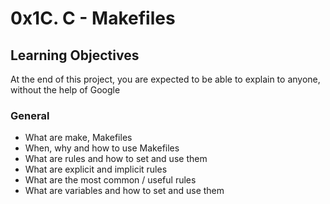 # 0x1C. C - Makefiles
## Learning Objectives
At the end of this project, you are expected to be able to explain to anyone, without the help of Google
### General
* What are make, Makefiles
* When, why and how to use Makefiles
* What are rules and how to set and use them
* What are explicit and implicit rules
* What are the most common / useful rules
* What are variables and how to set and use them
